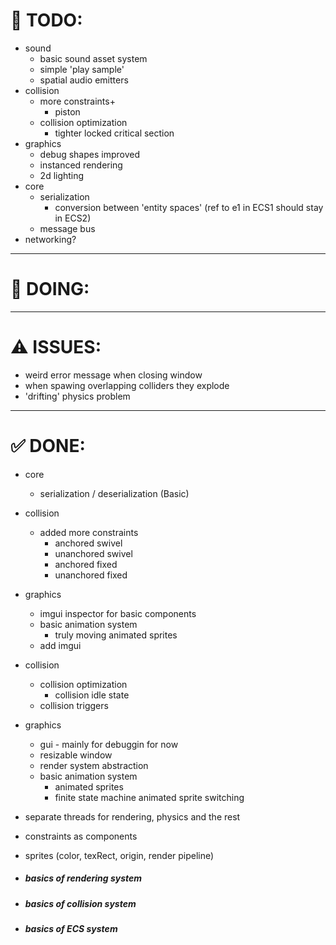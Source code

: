 # 🎯 TODO:

- sound
    - basic sound asset system
    - simple 'play sample'
    - spatial audio emitters
- collision
    - more constraints+
        - piston
    - collision optimization
        - tighter locked critical section
- graphics
    - debug shapes improved
    - instanced rendering
    - 2d lighting
- core
    - serialization 
        - conversion between 'entity spaces' (ref to e1 in ECS1 should stay in ECS2)
    - message bus
- networking?

---

# 📌 DOING:

---

# ⚠️ ISSUES:
- weird error message when closing window
- when spawing overlapping colliders they explode
- 'drifting' physics problem
---

# ✅ DONE:

- core
    - serialization / deserialization (Basic)
- collision
    - added more constraints
        - anchored swivel
        - unanchored swivel
        - anchored fixed 
        - unanchored fixed 
- graphics
    - imgui inspector for basic components
    - basic animation system
        - truly moving animated sprites
    - add imgui
- collision
    - collision optimization
        - collision idle state
    - collision triggers
- graphics
    - gui - mainly for debuggin for now
    - resizable window
    - render system abstraction
    - basic animation system
        - animated sprites
        - finite state machine animated sprite switching
- separate threads for rendering, physics and the rest
- constraints as components
- sprites (color, texRect, origin, render pipeline)

- ##### basics of rendering system
- ##### basics of collision system
- ##### basics of ECS system
